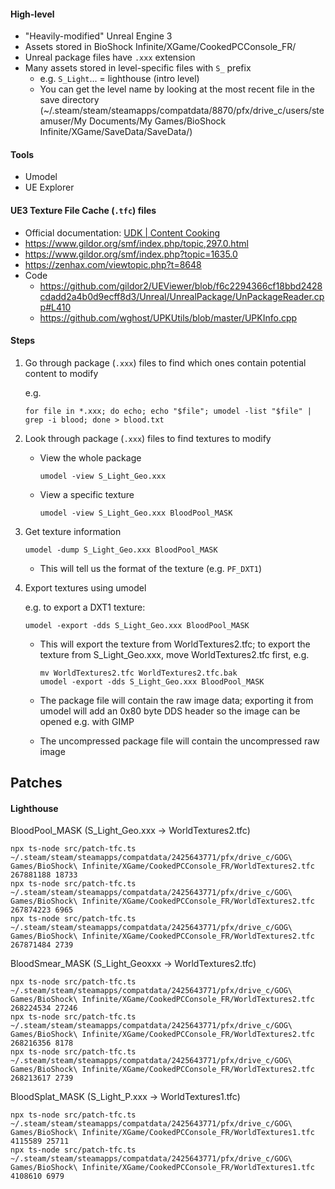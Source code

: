 #### High-level

- "Heavily-modified" Unreal Engine 3
- Assets stored in BioShock Infinite/XGame/CookedPCConsole_FR/
- Unreal package files have `.xxx` extension
- Many assets stored in level-specific files with `S_` prefix
  - e.g. `S_Light`... = lighthouse (intro level)
  - You can get the level name by looking at the most recent file in the save directory (~/.steam/steam/steamapps/compatdata/8870/pfx/drive_c/users/steamuser/My Documents/My Games/BioShock Infinite/XGame/SaveData/SaveData/)

#### Tools

- Umodel
- UE Explorer

#### UE3 Texture File Cache (`.tfc`) files

- Official documentation: [UDK | Content Cooking](https://docs.unrealengine.com/udk/Three/ContentCooking.html)
- https://www.gildor.org/smf/index.php/topic,297.0.html
- https://www.gildor.org/smf/index.php?topic=1635.0
- https://zenhax.com/viewtopic.php?t=8648
- Code
  - https://github.com/gildor2/UEViewer/blob/f6c2294366cf18bbd2428cdadd2a4b0d9ecff8d3/Unreal/UnrealPackage/UnPackageReader.cpp#L410
  - https://github.com/wghost/UPKUtils/blob/master/UPKInfo.cpp

#### Steps

1. Go through package (`.xxx`) files to find which ones contain potential content to modify

   e.g.

   ```
   for file in *.xxx; do echo; echo "$file"; umodel -list "$file" | grep -i blood; done > blood.txt
   ```

1. Look through package (`.xxx`) files to find textures to modify

   - View the whole package

     ```
     umodel -view S_Light_Geo.xxx
     ```

   - View a specific texture

     ```
     umodel -view S_Light_Geo.xxx BloodPool_MASK
     ```

1. Get texture information

   ```
   umodel -dump S_Light_Geo.xxx BloodPool_MASK
   ```

   - This will tell us the format of the texture (e.g. `PF_DXT1`)

1. Export textures using umodel

   e.g. to export a DXT1 texture:

   ```
   umodel -export -dds S_Light_Geo.xxx BloodPool_MASK
   ```

   - This will export the texture from WorldTextures2.tfc; to export the texture from S_Light_Geo.xxx, move WorldTextures2.tfc first, e.g.

     ```
     mv WorldTextures2.tfc WorldTextures2.tfc.bak
     umodel -export -dds S_Light_Geo.xxx BloodPool_MASK
     ```

   - The package file will contain the raw image data; exporting it from umodel will add an 0x80 byte DDS header so the image can be opened e.g. with GIMP

   - The uncompressed package file will contain the uncompressed raw image

## Patches

#### Lighthouse

BloodPool_MASK (S_Light_Geo.xxx -> WorldTextures2.tfc)

```
npx ts-node src/patch-tfc.ts ~/.steam/steam/steamapps/compatdata/2425643771/pfx/drive_c/GOG\ Games/BioShock\ Infinite/XGame/CookedPCConsole_FR/WorldTextures2.tfc 267881188 18733
npx ts-node src/patch-tfc.ts ~/.steam/steam/steamapps/compatdata/2425643771/pfx/drive_c/GOG\ Games/BioShock\ Infinite/XGame/CookedPCConsole_FR/WorldTextures2.tfc 267874223 6965
npx ts-node src/patch-tfc.ts ~/.steam/steam/steamapps/compatdata/2425643771/pfx/drive_c/GOG\ Games/BioShock\ Infinite/XGame/CookedPCConsole_FR/WorldTextures2.tfc 267871484 2739
```

BloodSmear_MASK (S_Light_Geoxxx -> WorldTextures2.tfc)

```
npx ts-node src/patch-tfc.ts ~/.steam/steam/steamapps/compatdata/2425643771/pfx/drive_c/GOG\ Games/BioShock\ Infinite/XGame/CookedPCConsole_FR/WorldTextures2.tfc 268224534 27246
npx ts-node src/patch-tfc.ts ~/.steam/steam/steamapps/compatdata/2425643771/pfx/drive_c/GOG\ Games/BioShock\ Infinite/XGame/CookedPCConsole_FR/WorldTextures2.tfc 268216356 8178
npx ts-node src/patch-tfc.ts ~/.steam/steam/steamapps/compatdata/2425643771/pfx/drive_c/GOG\ Games/BioShock\ Infinite/XGame/CookedPCConsole_FR/WorldTextures2.tfc 268213617 2739
```

BloodSplat_MASK (S_Light_P.xxx -> WorldTextures1.tfc)

```
npx ts-node src/patch-tfc.ts ~/.steam/steam/steamapps/compatdata/2425643771/pfx/drive_c/GOG\ Games/BioShock\ Infinite/XGame/CookedPCConsole_FR/WorldTextures1.tfc 4115589 25711
npx ts-node src/patch-tfc.ts ~/.steam/steam/steamapps/compatdata/2425643771/pfx/drive_c/GOG\ Games/BioShock\ Infinite/XGame/CookedPCConsole_FR/WorldTextures1.tfc 4108610 6979
```
